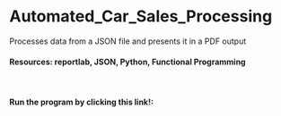 # Automated_Car_Sales_Processing
Processes data from a JSON file and presents it in a PDF output
 #### Resources: reportlab, JSON, Python, Functional Programming
 
&nbsp;
#### Run the program by clicking this link!: 

